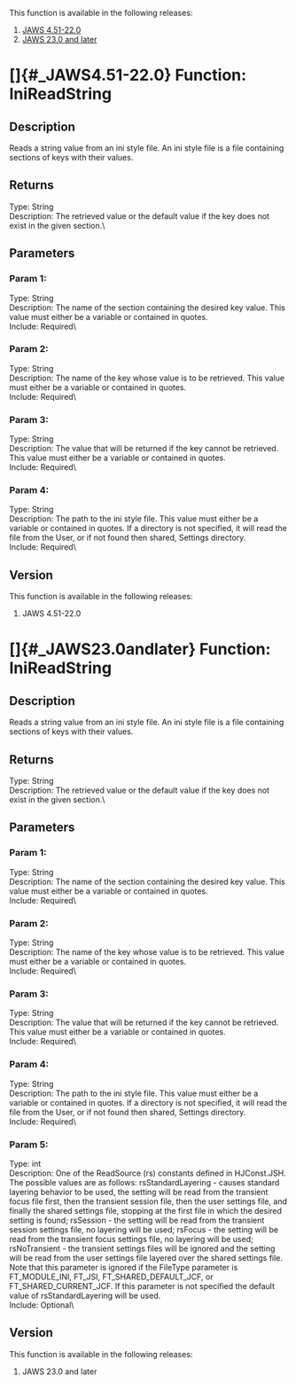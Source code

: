 This function is available in the following releases:

1.  [JAWS 4.51-22.0](#_JAWS4.51-22.0)
2.  [JAWS 23.0 and later](#_JAWS23.0andlater)

# []{#_JAWS4.51-22.0} Function: IniReadString

## Description

Reads a string value from an ini style file. An ini style file is a file
containing sections of keys with their values.

## Returns

Type: String\
Description: The retrieved value or the default value if the key does
not exist in the given section.\

## Parameters

### Param 1:

Type: String\
Description: The name of the section containing the desired key value.
This value must either be a variable or contained in quotes.\
Include: Required\

### Param 2:

Type: String\
Description: The name of the key whose value is to be retrieved. This
value must either be a variable or contained in quotes.\
Include: Required\

### Param 3:

Type: String\
Description: The value that will be returned if the key cannot be
retrieved. This value must either be a variable or contained in quotes.\
Include: Required\

### Param 4:

Type: String\
Description: The path to the ini style file. This value must either be a
variable or contained in quotes. If a directory is not specified, it
will read the file from the User, or if not found then shared, Settings
directory.\
Include: Required\

## Version

This function is available in the following releases:

1.  JAWS 4.51-22.0

# []{#_JAWS23.0andlater} Function: IniReadString

## Description

Reads a string value from an ini style file. An ini style file is a file
containing sections of keys with their values.

## Returns

Type: String\
Description: The retrieved value or the default value if the key does
not exist in the given section.\

## Parameters

### Param 1:

Type: String\
Description: The name of the section containing the desired key value.
This value must either be a variable or contained in quotes.\
Include: Required\

### Param 2:

Type: String\
Description: The name of the key whose value is to be retrieved. This
value must either be a variable or contained in quotes.\
Include: Required\

### Param 3:

Type: String\
Description: The value that will be returned if the key cannot be
retrieved. This value must either be a variable or contained in quotes.\
Include: Required\

### Param 4:

Type: String\
Description: The path to the ini style file. This value must either be a
variable or contained in quotes. If a directory is not specified, it
will read the file from the User, or if not found then shared, Settings
directory.\
Include: Required\

### Param 5:

Type: int\
Description: One of the ReadSource (rs) constants defined in
HJConst.JSH. The possible values are as follows: rsStandardLayering -
causes standard layering behavior to be used, the setting will be read
from the transient focus file first, then the transient session file,
then the user settings file, and finally the shared settings file,
stopping at the first file in which the desired setting is found;
rsSession - the setting will be read from the transient session settings
file, no layering will be used; rsFocus - the setting will be read from
the transient focus settings file, no layering will be used;
rsNoTransient - the transient settings files will be ignored and the
setting will be read from the user settings file layered over the shared
settings file. Note that this parameter is ignored if the FileType
parameter is FT_MODULE_INI, FT_JSI, FT_SHARED_DEFAULT_JCF, or
FT_SHARED_CURRENT_JCF. If this parameter is not specified the default
value of rsStandardLayering will be used.\
Include: Optional\

## Version

This function is available in the following releases:

1.  JAWS 23.0 and later
